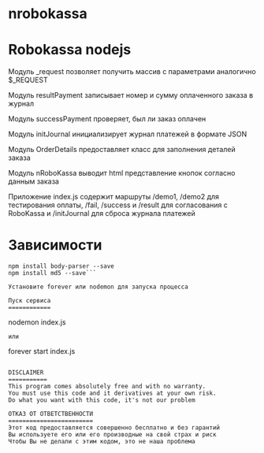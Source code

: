 # nrobokassa

Robokassa nodejs
================
Модуль _request позволяет получить массив с параметрами аналогично $_REQUEST

Модуль resultPayment записывает номер и сумму оплаченного заказа в журнал

Модуль successPayment проверяет, был ли заказ оплачен

Модуль initJournal инициализирует журнал платежей в формате JSON

Модуль OrderDetails предоставляет класс для заполнения деталей заказа

Модуль nRoboKassa выводит html представление кнопок согласно данным заказа

Приложение index.js содержит маршруты /demo1, /demo2 для тестирования оплаты, /fail, /success и /result для
согласования с RoboKassa и /initJournal для сброса журнала платежей

Зависимости
============
```npm install express --save
npm install body-parser --save
npm install md5 --save```

Установите forever или nodemon для запуска процесса

Пуск сервиса
============
```
nodemon index.js
```
или
```
forever start index.js
```

DISCLAIMER 
===========
This program comes absolutely free and with no warranty. 
You must use this code and it derivatives at your own risk. 
Do what you want with this code, it's not our problem

ОТКАЗ ОТ ОТВЕТСТВЕННОСТИ
========================
Этот код предоставляется совершенно бесплатно и без гарантий
Вы используете его или его производные на свой страх и риск
Чтобы Вы не делали с этим кодом, это не наша проблема
